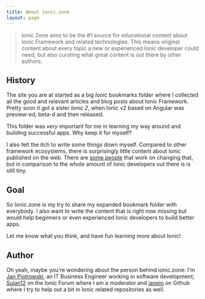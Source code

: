 ```yaml
---
title: About ionic.zone
layout: page
---
```


> Ionic Zone aims to be the #1 source for educational content about Ionic Framework and related technologies. This means original content about every topic a new or experienced Ionic developer could need, but also curating what great content is out there by other authors.

## History

The site you are at started as a big _Ionic_ bookmarks folder where I collected all the good and relevant articles and blog posts about Ionic Framework. Pretty soon it got a sister _Ionic 2_, when Ionic v2 based on Angular was preview-ed, beta-d and then released. 

This folder was _very_ important for me in learning my way around and building successful apps. Why keep it for myself?

I also felt the itch to write some things down myself. Compared to other framework ecosystems, there is surprisingly little content about Ionic published on the web. There are [some people](community) that work on changing that, but in comparison to the whole amount of Ionic developers out there is is still tiny.

## Goal

So Ionic.zone is my try to share my expanded bookmark folder with everybody. I also want to write the content that is right now missing but would help beginners or even experienced Ionic developers to build better apps.

Let me know what you think, and have fun learning more about Ionic!

## Author

Oh yeah, maybe you're wondering about the person behind ionic.zone: I'm [Jan Piotrowski](https://janpiotrowski.de), an IT Business Engineer working in software development; [Sujan12](https://forum.ionicframework.com/u/sujan12) on the Ionic Forum where I am a moderator and [janpio](https://github.com/janpio/) on Github where I try to help out a bit in Ionic related repositories as well.